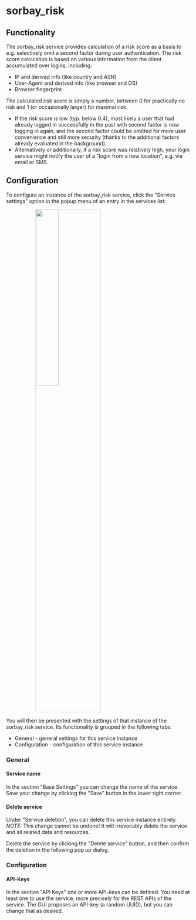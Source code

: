 # sorbay_risk

## Functionality

The sorbay_risk service provides calculation of a risk score as a basis
to e.g. selectively omit a second factor during user authentication.
The risk score calculation is based on various information from the
client accumulated over logins, including:

- IP and derived info (like country and ASN)
- User-Agent and derived info (like browser and OS)
- Browser fingerprint

The calculated risk score is simply a number, between 0 for
practically no risk and 1 (or occasionally larger) for maximal risk.

- If the risk score is low (typ. below 0.4), most likely a user that had
already logged in successfully in the past with second factor is now
logging in again, and the second factor could be omitted for more
user convenience and still more security
(thanks to the additional factors already evaluated in the background).
- Alternatively or additionally, if a risk score was relatively high,
your login service might notify the user of a
"login from a new location", e.g. via email or SMS.

## Configuration

To configure an instance of the sorbay_risk service, click the "Service settings"
option in the popup menu of an entry in the services list:

<img style="margin-left: 80px; width: 35%; border: 1px; border-style: solid; border-color: lightgray" src="../img/services_service_details_popup.png">

You will then be presented with the settings of that instance of the sorbay_risk service.
Its functionality is grouped in the following tabs:

* General - general settings for this service instance
* Configuration - configuration of this service instance

### General

#### Service name

In the section "Base Settings" you can change the name of the service.
Save your change by clicking the "Save" button in the lower right corner.

#### Delete service

Under "Service deletion", you can delete this service instance entirely.
*NOTE:* This change cannot be undone! It will irrevocably delete the service
and all related data and resources.

Delete the service by clicking the "Delete service" button,
and then confirm the deletion in the following pop up dialog.

### Configuration

#### API-Keys

In the section "API Keys" one or more API-keys can be defined.
You need at least one to use the service, more precisely for the REST APIs of the service.
The GUI proposes an API-key (a random UUID), but you can change that as desired.
